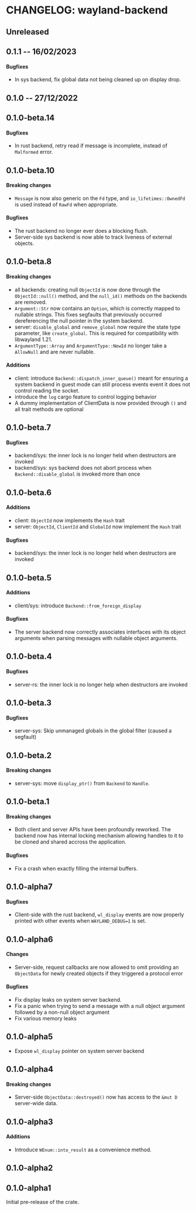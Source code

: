 # CHANGELOG: wayland-backend

## Unreleased

## 0.1.1 -- 16/02/2023

#### Bugfixes

- In sys backend, fix global data not being cleaned up on display drop.

## 0.1.0 -- 27/12/2022

## 0.1.0-beta.14

#### Bugfixes

- In rust backend, retry read if message is incomplete, instead of `Malformed` error.

## 0.1.0-beta.10

#### Breaking changes

- `Message` is now also generic on the `Fd` type, and `io_lifetimes::OwnedFd` is used instead of `RawFd` when
  appropriate.

#### Bugfixes

- The rust backend no longer ever does a blocking flush.
- Server-side sys backend is now able to track liveness of external objects.

## 0.1.0-beta.8

#### Breaking changes

- all backends: creating null `ObjectId` is now done through the `ObjectId::null()` method, and the
  `null_id()` methods on the backends are removed.
- `Argument::Str` now contains an `Option`, which is correctly mapped to nullable strings. This fixes
  segfaults that previously occurred dereferencing the null pointer in the system backend.
- server: `disable_global` and `remove_global` now require the state type parameter, like `create_global`.
  This is required for compatibility with libwayland 1.21.
- `ArgumentType::Array` and `ArgumentType::NewId` no longer take a `AllowNull` and are never nullable.

#### Additions

- client: introduce `Backend::dispatch_inner_queue()` meant for ensuring a system backend in guest mode can
  still process events event it does not control reading the socket.
- introduce the `log` cargo feature to control logging behavior
- A dummy implementation of ClientData is now provided through `()` and all trait methods are optional

## 0.1.0-beta.7

#### Bugfixes

- backend/sys: the inner lock is no longer held when destructors are invoked
- backend/sys: sys backend does not abort process when `Backend::disable_global` is invoked more than once

## 0.1.0-beta.6

#### Additions

- client: `ObjectId` now implements the `Hash` trait
- server: `ObjectId`, `ClientId` and `GlobalId` now implement the `Hash` trait

#### Bugfixes

- backend/sys: the inner lock is no longer held when destructors are invoked

## 0.1.0-beta.5

#### Additions

- client/sys: introduce `Backend::from_foreign_display`

#### Bugfixes

- The server backend now correctly associates interfaces with its object arguments when parsing
  messages with nullable object arguments.

## 0.1.0-beta.4

#### Bugfixes

- server-rs: the inner lock is no longer help when destructors are invoked

## 0.1.0-beta.3

#### Bugfixes

- server-sys: Skip unmanaged globals in the global filter (caused a segfault)

## 0.1.0-beta.2

#### Breaking changes

- server-sys: move `display_ptr()` from `Backend` to `Handle`.

## 0.1.0-beta.1

#### Breaking changes

- Both client and server APIs have been profoundly reworked. The backend now has internal locking
  mechanism allowing handles to it to be cloned and shared accross the application.

#### Bugfixes

- Fix a crash when exactly filling the internal buffers.

## 0.1.0-alpha7

#### Bugfixes

- Client-side with the rust backend, `wl_display` events are now properly printed with other events
  when `WAYLAND_DEBUG=1` is set.

## 0.1.0-alpha6

#### Changes

- Server-side, request callbacks are now allowed to omit providing an `ObjectData` for newly
  created objects if they triggered a protocol error

#### Bugfixes

- Fix display leaks on system server backend.
- Fix a panic when trying to send a message with a null object argument followed by a
  non-null object argument
- Fix various memory leaks

## 0.1.0-alpha5

- Expose `wl_display` pointer on system server backend

## 0.1.0-alpha4

#### Breaking changes

- Server-side `ObjectData::destroyed()` now has access to the `&mut D` server-wide data.

## 0.1.0-alpha3

#### Additions

- Introduce `WEnum::into_result` as a convenience method.

## 0.1.0-alpha2

## 0.1.0-alpha1

Initial pre-release of the crate.

